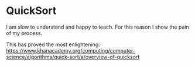 # QuickSort
I am slow to understand and happy to teach. For this reason I show the pain of my process.

This has proved the most enlightening:
https://www.khanacademy.org/computing/computer-science/algorithms/quick-sort/a/overview-of-quicksort